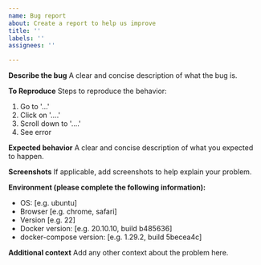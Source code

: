 ```yaml
---
name: Bug report
about: Create a report to help us improve
title: ''
labels: ''
assignees: ''

---
```


**Describe the bug**
A clear and concise description of what the bug is.

**To Reproduce**
Steps to reproduce the behavior:
1. Go to '...'
2. Click on '....'
3. Scroll down to '....'
4. See error

**Expected behavior**
A clear and concise description of what you expected to happen.

**Screenshots**
If applicable, add screenshots to help explain your problem.

**Environment (please complete the following information):**
 - OS: [e.g. ubuntu]
 - Browser [e.g. chrome, safari]
 - Version [e.g. 22]
 - Docker version: [e.g. 20.10.10, build b485636]
 - docker-compose version: [e.g. 1.29.2, build 5becea4c]

**Additional context**
Add any other context about the problem here.
